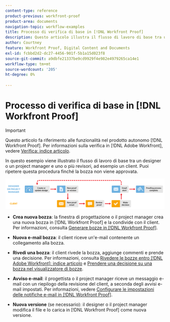 ```yaml
---
content-type: reference
product-previous: workfront-proof
product-area: documents
navigation-topic: workflow-examples
title: Processo di verifica di base in [!DNL Workfront Proof]
description: Questo articolo illustra il flusso di lavoro di base tra un designer o un project manager e uno o più revisori, ad esempio un client.
author: Courtney
feature: Workfront Proof, Digital Content and Documents
exl-id: fcbbd2d2-dc27-4456-901f-5b1a15d023f8
source-git-commit: a9dbfe21337be9cd9929f4e982e4979265ca14e1
workflow-type: tm+mt
source-wordcount: '205'
ht-degree: 0%

---
```


# Processo di verifica di base in [!DNL Workfront Proof]

<!-- Audited: 5/2025 -->

>[!IMPORTANT]
>
>Questo articolo fa riferimento alle funzionalità nel prodotto autonomo [!DNL Workfront Proof]. Per informazioni sulla verifica in [!DNL Adobe Workfront], vedere [Verifica: indice articolo](../../../review-and-approve-work/proofing/proofing.md).

In questo esempio viene illustrato il flusso di lavoro di base tra un designer o un project manager e uno o più revisori, ad esempio un client. Puoi ripetere questa procedura finché la bozza non viene approvata.

![flusso di lavoro di base.png](assets/basic_workflow.png)

* **Crea nuova bozza**: la finestra di progettazione o il project manager crea una nuova bozza in [!DNL Workfront Proof] e la condivide con il client. Per informazioni, consulta [Generare bozze in [!DNL Workfront Proof]](../../../workfront-proof/wp-work-proofsfiles/create-proofs-and-files/generate-proofs.md).

* **Nuova e-mail bozza**: il client riceve un&#39;e-mail contenente un collegamento alla bozza.

* **Rivedi una bozza**: il client rivede la bozza, aggiunge commenti e prende una decisione. Per informazioni, consulta [Rivedere le bozze entro [!DNL Adobe Workfront]: indice articolo](../../../review-and-approve-work/proofing/reviewing-proofs-within-workfront/review-proofs-in-wf.md) e [Prendere una decisione su una bozza nel visualizzatore di bozze](../../../review-and-approve-work/proofing/reviewing-proofs-within-workfront/make-a-decision-on-a-proof/make-decisions-on-proof.md).

* **Avviso e-mail**: il progettista o il project manager riceve un messaggio e-mail con un riepilogo della revisione del client, a seconda degli avvisi e-mail impostati. Per informazioni, vedere [Configurare le impostazioni delle notifiche e-mail in [!DNL Workfront Proof]](../../../workfront-proof/wp-emailsntfctns/email-alerts/config-email-notification-settings-wp.md).

* **Nuova versione** (se necessario): il designer o il project manager modifica il file e lo carica in [!DNL Workfront Proof] come nuova versione.


